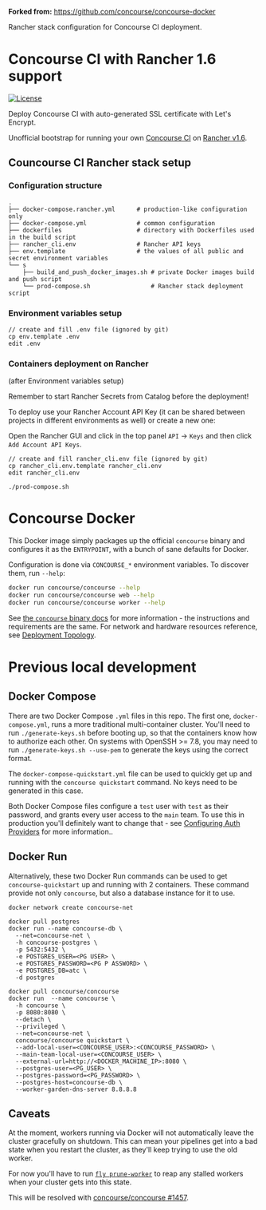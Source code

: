 **Forked from:**
https://github.com/concourse/concourse-docker

Rancher stack configuration for Concourse CI deployment.

# Concourse CI with Rancher 1.6 support

[![License](https://img.shields.io/github/license/mgbi/rancher-concourse.svg?maxAge=8600)]()

Deploy Concourse CI with auto-generated SSL certificate with Let's Encrypt.

Unofficial bootstrap for running your own [Concourse CI](https://concourse-ci.org/) on [Rancher v1.6](https://rancher.com/docs/rancher/v1.6/en/).

## Councourse CI Rancher stack setup

### Configuration structure
```
.
├── docker-compose.rancher.yml      # production-like configuration only
├── docker-compose.yml              # common configuration
├── dockerfiles                     # directory with Dockerfiles used in the build script
├── rancher_cli.env                 # Rancher API keys
├── env.template                    # the values of all public and secret environment variables
└── s
    ├── build_and_push_docker_images.sh # private Docker images build and push script
    └── prod-compose.sh                 # Rancher stack deployment script
```

### Environment variables setup
```
// create and fill .env file (ignored by git)
cp env.template .env
edit .env
```

### Containers deployment on Rancher
(after Environment variables setup)

Remember to start Rancher Secrets from Catalog before the deployment!

To deploy use your Rancher Account API Key (it can be shared between projects
in different environments as well) or create a new one:

Open the Rancher GUI and click in the top panel `API` → `Keys` and then click
`Add Account API Keys`.
```
// create and fill rancher_cli.env file (ignored by git)
cp rancher_cli.env.template rancher_cli.env
edit rancher_cli.env

./prod-compose.sh
```

# Concourse Docker

This Docker image simply packages up the official `concourse` binary and
configures it as the `ENTRYPOINT`, with a bunch of sane defaults for Docker.

Configuration is done via `CONCOURSE_*` environment variables. To discover
them, run `--help`:

```sh
docker run concourse/concourse --help
docker run concourse/concourse web --help
docker run concourse/concourse worker --help
```

See [the `concourse` binary docs](https://concourse-ci.org/install.html) for
more information - the instructions and requirements are the same. For network
and hardware resources reference, see [Deployment
Topology](https://concourse-ci.org/topology.html).


# Previous local development

## Docker Compose

There are two Docker Compose `.yml` files in this repo. The first one,
`docker-compose.yml`, runs a more traditional multi-container cluster. You'll
need to run `./generate-keys.sh` before booting up, so that the containers know
how to authorize each other. On systems with OpenSSH >= 7.8, you may need to
run `./generate-keys.sh --use-pem` to generate the keys using the correct
format.

The `docker-compose-quickstart.yml` file can be used to quickly get up and
running with the `concourse quickstart` command. No keys need to be generated
in this case.

Both Docker Compose files configure a `test` user with `test` as their
password, and grants every user access to the `main` team. To use this in
production you'll definitely want to change that - see [Configuring Auth
Providers](https://concourse-ci.org/install.html#auth-config) for more
information..

## Docker Run

Alternatively, these two Docker Run commands can be used to get `concourse-quickstart` up and running with 2 containers.  These command provide not only `concourse`, but also a database instance for it to use.

```
docker network create concourse-net
```

```
docker pull postgres
docker run --name concourse-db \
  --net=concourse-net \
  -h concourse-postgres \
  -p 5432:5432 \
  -e POSTGRES_USER=<PG USER> \
  -e POSTGRES_PASSWORD=<PG P ASSWORD> \
  -e POSTGRES_DB=atc \
  -d postgres
  ```

```
docker pull concourse/concourse
docker run  --name concourse \
  -h concourse \
  -p 8080:8080 \
  --detach \
  --privileged \
  --net=concourse-net \
  concourse/concourse quickstart \
  --add-local-user=<CONCOURSE_USER>:<CONCOURSE_PASSWORD> \
  --main-team-local-user=<CONCOURSE_USER> \
  --external-url=http://<DOCKER_MACHINE_IP>:8080 \
  --postgres-user=<PG_USER> \
  --postgres-password=<PG_PASSWORD> \
  --postgres-host=concourse-db \
  --worker-garden-dns-server 8.8.8.8
```

## Caveats

At the moment, workers running via Docker will not automatically leave the
cluster gracefully on shutdown. This can mean your pipelines get into a bad
state when you restart the cluster, as they'll keep trying to use the old
worker.

For now you'll have to run [`fly
prune-worker`](https://concourse-ci.org/administration.html#fly-prune-worker)
to reap any stalled workers when your cluster gets into this state.

This will be resolved with [concourse/concourse
#1457](https://github.com/concourse/concourse/issues/1457).
